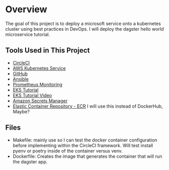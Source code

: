 # Overview

The goal of this project is to deploy a microsoft service onto a kubernetes cluster using best practices in DevOps.  I will deploy the dagster hello world microservice tutorial.

## Tools Used in This Project

- [CircleCI](app.circleci.com)
- [AWS Kubernetes Service](https://www.eksworkshop.com/010_introduction/)
- [GitHub](https://github.com/acholonu/DevOps_Capstone)
- [Ansible](ttps://docs.ansible.com/ansible/latest/cli/ansible-playbook.html)
- [Prometheus Monitoring](#test)
- [EKS Tutorial](https://www.eksworkshop.com/010_introduction/)
- [EKS Tutorial Video](https://www.youtube.com/watch?v=-zmUxsrYw2I&t=7s)
- [Amazon Secrets Manager](https://aws.amazon.com/secrets-manager/)
- [Elastic Container Repository - ECR](https://aws.amazon.com/ecr/) I will use this instead of DockerHub, Maybe?

## Files

- Makefile: mainly use so I can test the docker container configuration before implementing within the CircleCI framework.  Will test install pyenv or poetry inside of the container versus venv.
- Dockerfile: Creates the image that generates the container that will run the dagster app.
